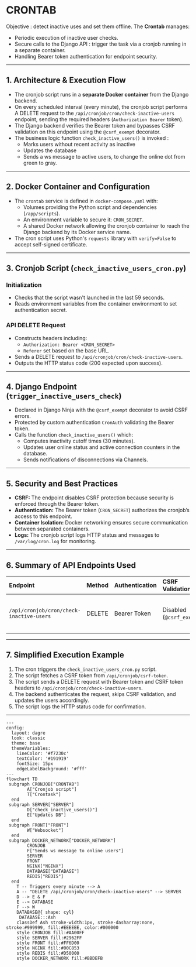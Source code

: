 # CRONTAB

Objective : detect inactive uses and set them offline.
The **Crontab** manages:

- Periodic execution of inactive user checks.
- Secure calls to the Django API : trigger the task via a cronjob running in a separate container.
- Handling Bearer token authentication for endpoint security.

---

## 1. Architecture \& Execution Flow

- The cronjob script runs in a **separate Docker container** from the Django backend.
- On every scheduled interval (every minute), the cronjob script performs A DELETE request to the `/api/cronjob/cron/check-inactive-users` endpoint, sending the required headers (`Authorization Bearer` token).
- The Django backend verifies the Bearer token and bypasses CSRF validation on this endpoint using the `@csrf_exempt` decorator.
- The business logic function `check_inactive_users()` is invoked :
  - Marks users without recent activity as inactive
  - Updates the database
  - Sends a ws message to active users, to change the online dot from green to gray.

---

## 2. Docker Container and Configuration

- The `crontab` service is defined in `docker-compose.yaml` with:
  - Volumes providing the Python script and dependencies (`/app/scripts`).
  - An environment variable to secure it: `CRON_SECRET`.
  - A shared Docker network allowing the cronjob container to reach the Django backend by its Docker service name.
- The cron script uses Python's `requests` library with `verify=False` to accept self-signed certificate.

---

## 3. Cronjob Script (`check_inactive_users_cron.py`)

### Initialization

- Checks that the script wasn't launched in the last 59 seconds.
- Reads environment variables from the container environment to set authentication secret.

### API DELETE Request

- Constructs headers including:
  - `Authorization: Bearer <CRON_SECRET>`
  - `Referer` set based on the base URL.
- Sends a DELETE request to `/api/cronjob/cron/check-inactive-users`.
- Outputs the HTTP status code (200 expected upon success).

---

## 4. Django Endpoint (`trigger_inactive_users_check`)

- Declared in Django Ninja with the `@csrf_exempt` decorator to avoid CSRF errors.
- Protected by custom authentication `CronAuth` validating the Bearer token.
- Calls the function `check_inactive_users()` which:
  - Computes inactivity cutoff times (30 minutes).
  - Updates user online status and active connection counters in the database.
  - Sends notifications of disconnections via Channels.

---

## 5. Security and Best Practices

- **CSRF:** The endpoint disables CSRF protection because security is enforced through the Bearer token.
- **Authentication:** The Bearer token (`CRON_SECRET`) authorizes the cronjob’s access to this endpoint.
- **Container Isolation:** Docker networking ensures secure communication between separated containers.
- **Logs:** The cronjob script logs HTTP status and messages to `/var/log/cron.log` for monitoring.

---

## 6. Summary of API Endpoints Used

| Endpoint                                 | Method | Authentication | CSRF Validation           | Description                                 |
| :--------------------------------------- | :----- | :------------- | :------------------------ | :------------------------------------------ |
| `/api/cronjob/cron/check-inactive-users` | DELETE | Bearer Token   | Disabled (`@csrf_exempt`) | Triggers check and update of inactive users |

---

## 7. Simplified Execution Example

1. The cron triggers the `check_inactive_users_cron.py` script.
2. The script fetches a CSRF token from `/api/cronjob/csrf-token`.
3. The script sends a DELETE request with Bearer token and CSRF token headers to `/api/cronjob/cron/check-inactive-users`.
4. The backend authenticates the request, skips CSRF validation, and updates the users accordingly.
5. The script logs the HTTP status code for confirmation.

---

```mermaid
---
config:
  layout: dagre
  look: classic
  theme: base
  themeVariables:
    lineColor: '#f7230c'
    textColor: '#191919'
    fontSize: 15px
    edgeLabelBackground: '#fff'
---
flowchart TD
 subgraph CRONJOB["CRONTAB"]
        A["Cronjob script"]
        T["Crontask"]
  end
 subgraph SERVER["SERVER"]
        D["check_inactive_users()"]
        E["Updates DB"]
  end
 subgraph FRONT["FRONT"]
        W["Websocket"]
  end
 subgraph DOCKER_NETWORK["DOCKER_NETWORK"]
        CRONJOB
        F["Sends ws message to online users"]
        SERVER
        FRONT
        NGINX["NGINX"]
        DATABASE["DATABASE"]
        REDIS["REDIS"]
  end
    T -- Triggers every minute --> A
    A -- "DELETE /api/cronjob/cron/check-inactive-users" --> SERVER
    D --> E & F
    E --> DATABASE
    F --> W
    DATABASE@{ shape: cyl}
     DATABASE:::Ash
    classDef Ash stroke-width:1px, stroke-dasharray:none, stroke:#999999, fill:#EEEEEE, color:#000000
    style CRONJOB fill:#AA00FF
    style SERVER fill:#2962FF
    style FRONT fill:#FF6D00
    style NGINX fill:#00C853
    style REDIS fill:#D50000
    style DOCKER_NETWORK fill:#BBDEFB

```
